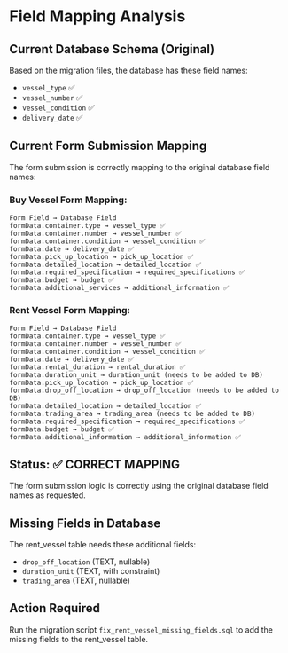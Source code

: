 # Field Mapping Analysis

## Current Database Schema (Original)
Based on the migration files, the database has these field names:
- `vessel_type` ✅
- `vessel_number` ✅  
- `vessel_condition` ✅
- `delivery_date` ✅

## Current Form Submission Mapping
The form submission is correctly mapping to the original database field names:

### Buy Vessel Form Mapping:
```
Form Field → Database Field
formData.container.type → vessel_type ✅
formData.container.number → vessel_number ✅
formData.container.condition → vessel_condition ✅
formData.date → delivery_date ✅
formData.pick_up_location → pick_up_location ✅
formData.detailed_location → detailed_location ✅
formData.required_specification → required_specifications ✅
formData.budget → budget ✅
formData.additional_services → additional_information ✅
```

### Rent Vessel Form Mapping:
```
Form Field → Database Field
formData.container.type → vessel_type ✅
formData.container.number → vessel_number ✅
formData.container.condition → vessel_condition ✅
formData.date → delivery_date ✅
formData.rental_duration → rental_duration ✅
formData.duration_unit → duration_unit (needs to be added to DB)
formData.pick_up_location → pick_up_location ✅
formData.drop_off_location → drop_off_location (needs to be added to DB)
formData.detailed_location → detailed_location ✅
formData.trading_area → trading_area (needs to be added to DB)
formData.required_specification → required_specifications ✅
formData.budget → budget ✅
formData.additional_information → additional_information ✅
```

## Status: ✅ CORRECT MAPPING
The form submission logic is correctly using the original database field names as requested.

## Missing Fields in Database
The rent_vessel table needs these additional fields:
- `drop_off_location` (TEXT, nullable)
- `duration_unit` (TEXT, with constraint)
- `trading_area` (TEXT, nullable)

## Action Required
Run the migration script `fix_rent_vessel_missing_fields.sql` to add the missing fields to the rent_vessel table.
